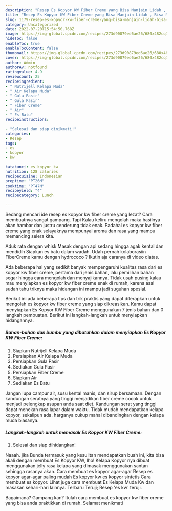 ```yaml
---
description: "Resep Es Kopyor KW Fiber Creme yang Bisa Manjain Lidah , Bisa Manjain Lidah"
title: "Resep Es Kopyor KW Fiber Creme yang Bisa Manjain Lidah , Bisa Manjain Lidah"
slug: 1179-resep-es-kopyor-kw-fiber-creme-yang-bisa-manjain-lidah-bisa-manjain-lidah
category: Uncategorized
date: 2022-07-20T15:54:50.768Z
image: https://img-global.cpcdn.com/recipes/273d90879ed6ae26/680x482cq70/es-kopyor-kw-fiber-creme-foto-resep-utama.jpg
hideToc: false
enableToc: true
enableTocContent: false
thumbnail: https://img-global.cpcdn.com/recipes/273d90879ed6ae26/680x482cq70/es-kopyor-kw-fiber-creme-foto-resep-utama.jpg
cover: https://img-global.cpcdn.com/recipes/273d90879ed6ae26/680x482cq70/es-kopyor-kw-fiber-creme-foto-resep-utama.jpg
author: Admin
authorAv: notfound
ratingvalue: 4.9
reviewcount: 25
recipeingredient:
- " Nutrijell Kelapa Muda"
- " Air Kelapa Muda"
- " Gula Pasir"
- " Gula Pasir"
- " Fiber Creme"
- " Air"
- " Es Batu"
recipeinstructions:

- "Selesai dan siap dinikmati!"
categories:
- Resep
tags:
- es
- kopyor
- kw

katakunci: es kopyor kw 
nutrition: 128 calories
recipecuisine: Indonesian
preptime: "PT26M"
cooktime: "PT47M"
recipeyield: "4"
recipecategory: Lunch

---
```



Sedang mencari ide resep es kopyor kw fiber creme yang lezat? Cara membuatnya sangat gampang. Tapi Kalau keliru mengolah maka hasilnya akan hambar dan justru cenderung tidak enak. Padahal es kopyor kw fiber creme yang enak selayaknya mempunyai aroma dan rasa yang mampu memancing selera kita.


Aduk rata dengan whisk Masak dengan api sedang hingga agak kental dan mendidih Siapkan es batu dalam wadah. Udah pernah kolaborasiin FiberCreme kamu dengan hydrococo ? Ikutin aja caranya di video diatas.

Ada beberapa hal yang sedikit banyak mempengaruhi kualitas rasa dari es kopyor kw fiber creme, pertama dari jenis bahan, lalu pemilihan bahan segar hingga cara mengolah dan menyajikannya. Tidak usah pusing kalau mau menyiapkan es kopyor kw fiber creme enak di rumah, karena asal sudah tahu triknya maka hidangan ini mampu jadi suguhan spesial.


Berikut ini ada beberapa tips dan trik praktis yang dapat diterapkan untuk mengolah es kopyor kw fiber creme yang siap dikreasikan. Kamu dapat menyiapkan Es Kopyor KW Fiber Creme menggunakan 7 jenis bahan dan 0 langkah pembuatan. Berikut ini langkah-langkah untuk menyiapkan hidangannya.

<!--inarticleads1-->

##### Bahan-bahan dan bumbu yang dibutuhkan dalam menyiapkan Es Kopyor KW Fiber Creme:

1. Siapkan  Nutrijell Kelapa Muda
1. Persiapkan  Air Kelapa Muda
1. Persiapkan  Gula Pasir
1. Sediakan  Gula Pasir
1. Persiapkan  Fiber Creme
1. Siapkan  Air
1. Sediakan  Es Batu


Jangan lupa campur air, susu kental manis, dan sirup bersamaan. Dengan kandungan seratnya yang tinggi menjadikan fiber creme cocok untuk menjadi pelengkap asupan anda saat diet. Kandungan serat yang tinggi dapat menekan rasa lapar dalam waktu. Tidak mudah mendapatkan kelapa kopyor, sekalipun ada. harganya cukup mahal dibandingkan dengan kelapa muda biasanya. 

<!--inarticleads2-->

##### Langkah-langkah untuk memasak Es Kopyor KW Fiber Creme:


1. Selesai dan siap dihidangkan!

Naaah. jika Bunda termasuk yang kesulitan mendapatkan buah ini, kita bisa akali dengan membuat Es Kopyor KW, lho! Kelapa Kopyor nya dibuat menggunakan jelly rasa kelapa yang dimasak menggunakan santan sehingga rasanya akan. Cara membuat es kopyor agar-agar Resep es kopyor agar-agar paling mudah Es kopyor kw es kopyor sintetis Cara membuat es kopyor. Lihat juga cara membuat Es Kelapa Muda Kw dan masakan sehari-hari lainnya. Terbaru Teruji; Resep &#39;es kw&#39; teruji. 

Bagaimana? Gampang kan? Itulah cara membuat es kopyor kw fiber creme yang bisa anda praktikkan di rumah. Selamat menikmati
